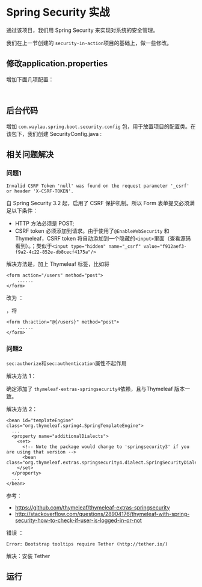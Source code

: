 # Spring Security 实战

通过该项目，我们用 Spring Security 来实现对系统的安全管理。

我们在上一节创建的 `security-in-action`项目的基础上，做一些修改。


## 修改application.properties

增加下面几项配置：

```
 
```

## 后台代码

增加 `com.waylau.spring.boot.security.config` 包，用于放置项目的配置类。在该包下，我们创建  SecurityConfig.java :


 
## 相关问题解决

### 问题1 

```
Invalid CSRF Token 'null' was found on the request parameter '_csrf' or header 'X-CSRF-TOKEN'.
```

自 Spring Security 3.2 起，启用了 CSRF 保护机制。所以 Form 表单提交必须满足以下条件：

* HTTP 方法必须是 POST;
* CSRF token 必须添加到请求。由于使用了`@EnableWebSecurity` 和 Thymeleaf，CSRF token 将自动添加到一个隐藏的`<input>`里面（查看源码看到）。；类似于`<input type="hidden" name="_csrf" value="f912aef3-f9a2-4c22-852e-db8cecf4175a"/>`
 
解决方法是，加上 Thymeleaf 标签，比如将

```
<form action="/users" method="post">
	......
</form>
```

改为 ：

，将
```
<form th:action="@{/users}" method="post">
	......
</form>
```

### 问题2 

`sec:authorize`和`sec:authentication`属性不起作用

解决方法 1：

确定添加了 `thymeleaf-extras-springsecurity4`依赖，且与Thymeleaf 版本一致。

解决方法 2：

```
<bean id="templateEngine" class="org.thymeleaf.spring4.SpringTemplateEngine">
  ...
  <property name="additionalDialects">
    <set>
      <!-- Note the package would change to 'springsecurity3' if you are using that version -->
      <bean class="org.thymeleaf.extras.springsecurity4.dialect.SpringSecurityDialect"/>
    </set>
  </property>
  ...
</bean>
```


参考：

* https://github.com/thymeleaf/thymeleaf-extras-springsecurity
* http://stackoverflow.com/questions/28904176/thymeleaf-with-spring-security-how-to-check-if-user-is-logged-in-or-not



错误 ：

```
Error: Bootstrap tooltips require Tether (http://tether.io/)
```
解决：安装 Tether
## 运行




